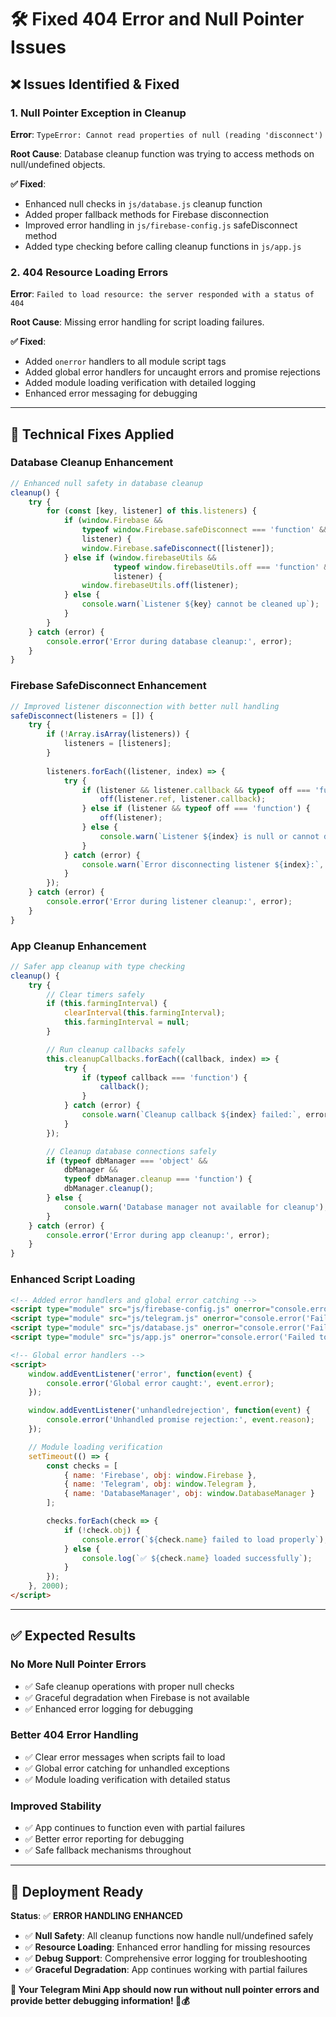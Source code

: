 # 🛠️ Fixed 404 Error and Null Pointer Issues

## ❌ **Issues Identified & Fixed**

### **1. Null Pointer Exception in Cleanup**
**Error**: `TypeError: Cannot read properties of null (reading 'disconnect')`

**Root Cause**: Database cleanup function was trying to access methods on null/undefined objects.

**✅ Fixed**:
- Enhanced null checks in `js/database.js` cleanup function
- Added proper fallback methods for Firebase disconnection
- Improved error handling in `js/firebase-config.js` safeDisconnect method
- Added type checking before calling cleanup functions in `js/app.js`

### **2. 404 Resource Loading Errors**
**Error**: `Failed to load resource: the server responded with a status of 404`

**Root Cause**: Missing error handling for script loading failures.

**✅ Fixed**:
- Added `onerror` handlers to all module script tags
- Added global error handlers for uncaught errors and promise rejections
- Added module loading verification with detailed logging
- Enhanced error messaging for debugging

---

## 🔧 **Technical Fixes Applied**

### **Database Cleanup Enhancement**
```javascript
// Enhanced null safety in database cleanup
cleanup() {
    try {
        for (const [key, listener] of this.listeners) {
            if (window.Firebase && 
                typeof window.Firebase.safeDisconnect === 'function' && 
                listener) {
                window.Firebase.safeDisconnect([listener]);
            } else if (window.firebaseUtils && 
                       typeof window.firebaseUtils.off === 'function' && 
                       listener) {
                window.firebaseUtils.off(listener);
            } else {
                console.warn(`Listener ${key} cannot be cleaned up`);
            }
        }
    } catch (error) {
        console.error('Error during database cleanup:', error);
    }
}
```

### **Firebase SafeDisconnect Enhancement**
```javascript
// Improved listener disconnection with better null handling
safeDisconnect(listeners = []) {
    try {
        if (!Array.isArray(listeners)) {
            listeners = [listeners];
        }
        
        listeners.forEach((listener, index) => {
            try {
                if (listener && listener.callback && typeof off === 'function') {
                    off(listener.ref, listener.callback);
                } else if (listener && typeof off === 'function') {
                    off(listener);
                } else {
                    console.warn(`Listener ${index} is null or cannot disconnect`);
                }
            } catch (error) {
                console.warn(`Error disconnecting listener ${index}:`, error);
            }
        });
    } catch (error) {
        console.error('Error during listener cleanup:', error);
    }
}
```

### **App Cleanup Enhancement**
```javascript
// Safer app cleanup with type checking
cleanup() {
    try {
        // Clear timers safely
        if (this.farmingInterval) {
            clearInterval(this.farmingInterval);
            this.farmingInterval = null;
        }

        // Run cleanup callbacks safely
        this.cleanupCallbacks.forEach((callback, index) => {
            try {
                if (typeof callback === 'function') {
                    callback();
                }
            } catch (error) {
                console.warn(`Cleanup callback ${index} failed:`, error);
            }
        });

        // Cleanup database connections safely
        if (typeof dbManager === 'object' && 
            dbManager && 
            typeof dbManager.cleanup === 'function') {
            dbManager.cleanup();
        } else {
            console.warn('Database manager not available for cleanup');
        }
    } catch (error) {
        console.error('Error during app cleanup:', error);
    }
}
```

### **Enhanced Script Loading**
```html
<!-- Added error handlers and global error catching -->
<script type="module" src="js/firebase-config.js" onerror="console.error('Failed to load Firebase config')"></script>
<script type="module" src="js/telegram.js" onerror="console.error('Failed to load Telegram module')"></script>
<script type="module" src="js/database.js" onerror="console.error('Failed to load Database module')"></script>
<script type="module" src="js/app.js" onerror="console.error('Failed to load App module')"></script>

<!-- Global error handlers -->
<script>
    window.addEventListener('error', function(event) {
        console.error('Global error caught:', event.error);
    });

    window.addEventListener('unhandledrejection', function(event) {
        console.error('Unhandled promise rejection:', event.reason);
    });

    // Module loading verification
    setTimeout(() => {
        const checks = [
            { name: 'Firebase', obj: window.Firebase },
            { name: 'Telegram', obj: window.Telegram },
            { name: 'DatabaseManager', obj: window.DatabaseManager }
        ];

        checks.forEach(check => {
            if (!check.obj) {
                console.error(`${check.name} failed to load properly`);
            } else {
                console.log(`✅ ${check.name} loaded successfully`);
            }
        });
    }, 2000);
</script>
```

---

## ✅ **Expected Results**

### **No More Null Pointer Errors**
- ✅ Safe cleanup operations with proper null checks
- ✅ Graceful degradation when Firebase is not available
- ✅ Enhanced error logging for debugging

### **Better 404 Error Handling**
- ✅ Clear error messages when scripts fail to load
- ✅ Global error catching for unhandled exceptions
- ✅ Module loading verification with detailed status

### **Improved Stability**
- ✅ App continues to function even with partial failures
- ✅ Better error reporting for debugging
- ✅ Safe fallback mechanisms throughout

---

## 🚀 **Deployment Ready**

**Status**: ✅ **ERROR HANDLING ENHANCED**

- ✅ **Null Safety**: All cleanup functions now handle null/undefined safely
- ✅ **Resource Loading**: Enhanced error handling for missing resources
- ✅ **Debug Support**: Comprehensive error logging for troubleshooting
- ✅ **Graceful Degradation**: App continues working with partial failures

**🎉 Your Telegram Mini App should now run without null pointer errors and provide better debugging information! 🚀💰**